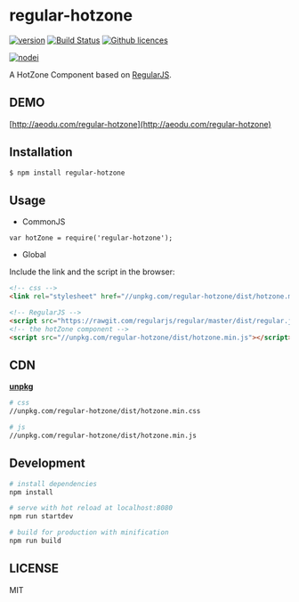 # regular-hotzone

[![version](https://img.shields.io/npm/v/regular-hotzone.svg)](https://www.npmjs.com/package/regular-hotzone) 
[![Build Status](https://img.shields.io/travis/Deol/regular-hotzone.svg)](https://travis-ci.org/Deol/regular-hotzone)
[![Github licences](https://img.shields.io/github/license/Deol/regular-hotzone.svg)](https://github.com/Deol/regular-hotzone/blob/master/LICENSE)

[![nodei](https://nodei.co/npm/regular-hotzone.png?downloads=true)](https://www.npmjs.com/package/regular-hotzone)

A HotZone Component based on [RegularJS](https://github.com/regularjs/regular).

## DEMO
[http://aeodu.com/regular-hotzone](http://aeodu.com/regular-hotzone)

## Installation

```bash
$ npm install regular-hotzone
```

## Usage

 - CommonJS

```
var hotZone = require('regular-hotzone');
```

 - Global

Include the link and the script in the browser:

```html
<!-- css -->
<link rel="stylesheet" href="//unpkg.com/regular-hotzone/dist/hotzone.min.css">

<!-- RegularJS -->
<script src="https://rawgit.com/regularjs/regular/master/dist/regular.js"></script>
<!-- the hotZone component -->
<script src="//unpkg.com/regular-hotzone/dist/hotzone.min.js"></script>
```

## CDN

[**unpkg**](https://unpkg.com)

```sh
# css
//unpkg.com/regular-hotzone/dist/hotzone.min.css

# js
//unpkg.com/regular-hotzone/dist/hotzone.min.js
```

## Development

``` bash
# install dependencies
npm install

# serve with hot reload at localhost:8080
npm run startdev

# build for production with minification
npm run build
```

## LICENSE

MIT